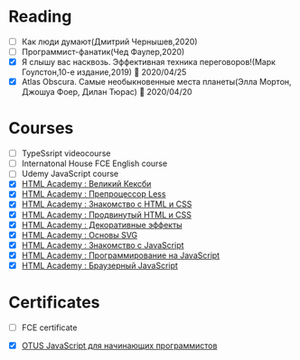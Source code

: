 # Reading

- [ ] Как люди думают(Дмитрий Чернышев,2020)
- [ ] Программист-фанатик(Чед Фаулер,2020)
- [x] Я слышу вас насквозь. Эффективная техника переговоров!(Марк Гоулстон,10-е издание,2019) :blue_book: 2020/04/25
- [x] Atlas Obscura. Самые необыкновенные места планеты(Элла Мортон, Джошуа Фоер, Дилан Тюрас) :blue_book: 2020/04/20

# Courses
- [ ] TypeSsript videocourse
- [ ] Internatonal House FCE English course
- [ ] Udemy JavaScript course
- [x] [HTML Academy : Великий Кексби](https://htmlacademy.ru/courses/keksby)
- [x] [HTML Academy : Препроцессор Less](https://htmlacademy.ru/courses/less)
- [x] [HTML Academy : Знакомство с HTML и CSS](https://htmlacademy.ru/courses/basic-html-css)
- [x] [HTML Academy : Продвинутый HTML и CSS](https://htmlacademy.ru/courses/advanced-html-css)
- [x] [HTML Academy : Декоративные эффекты](https://htmlacademy.ru/courses/decoration)
- [x] [HTML Academy : Основы SVG](https://htmlacademy.ru/courses/svg)
- [x] [HTML Academy : Знакомство с JavaScript](https://htmlacademy.ru/courses/basic-javascript)
- [x] [HTML Academy : Программирование на JavaScript](https://htmlacademy.ru/courses/javascript)
- [x] [HTML Academy : Браузерный JavaScript](https://htmlacademy.ru/courses/javascript-in-browser)

# Certificates
- [ ] FCE certificate
- [x] [OTUS JavaScript для начинающих программистов](https://github.com/marustas/misc/blob/master/certificates/OTUS_JavaScript_for_beginners.pdf) 

